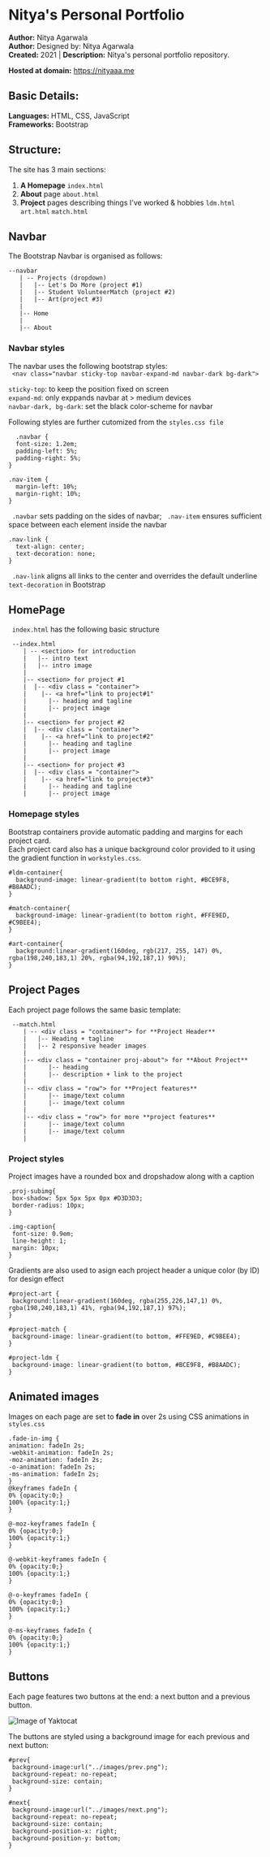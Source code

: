 # Nitya's Personal Portfolio

**Author:** Nitya Agarwala  
**Author:** Designed by: Nitya Agarwala  
**Created:** 2021 | **Description:** Nitya's personal portfolio repository.

**Hosted at domain:** https://nityaaa.me

## Basic Details:
**Languages:** HTML, CSS, JavaScript  
**Frameworks:** Bootstrap

## Structure:
The site has 3 main sections:
1. **A Homepage** ```index.html```
2. **About** page ```about.html```
3. **Project** pages describing things I've worked & hobbies ```ldm.html``` ```art.html``` ```match.html```

## Navbar

The Bootstrap Navbar is organised as follows:
 ```
 --navbar
    | -- Projects (dropdown)
    |   |-- Let's Do More (project #1)
    |   |-- Student VolunteerMatch (project #2)
    |   |-- Art(project #3)
    |
    |-- Home
    |
    |-- About
 ```
### Navbar styles
The navbar uses the following bootstrap styles:  
``` <nav class="navbar sticky-top navbar-expand-md navbar-dark bg-dark">``` 
  
```sticky-top```: to keep the position fixed on screen   
```expand-md```: only exppands navbar at > medium devices   
```navbar-dark, bg-dark```: set the black color-scheme for navbar  
  
Following styles are further cutomized from the ```styles.css file```  

```
  .navbar {
  font-size: 1.2em;
  padding-left: 5%;
  padding-right: 5%;
}

.nav-item { 
  margin-left: 10%;
  margin-right: 10%;
}
```  

``` .navbar```  sets padding on the sides of navbar; ``` .nav-item```  ensures sufficient space between each element inside the navbar  

``` 
.nav-link {
  text-align: center;
  text-decoration: none;
}
``` 

``` .nav-link``` aligns all links to the center and overrides the default underline ```text-decoration``` in Bootstrap 

## HomePage

``` index.html```  has the following basic structure  
```
 --index.html
    | -- <section> for introduction
    |   |-- intro text
    |   |-- intro image
    |
    |-- <section> for project #1
    |  |-- <div class = "container"> 
    |    |-- <a href="link to project#1"
    |      |-- heading and tagline
    |      |-- project image
    |
    |-- <section> for project #2
    |  |-- <div class = "container"> 
    |    |-- <a href="link to project#2"
    |      |-- heading and tagline
    |      |-- project image
    |
    |-- <section> for project #3
    |  |-- <div class = "container"> 
    |    |-- <a href="link to project#3"
    |      |-- heading and tagline
    |      |-- project image
 ```  
 ### Homepage styles
 Bootstrap containers provide automatic padding and margins for each project card.  
 Each project card also has a unique background color provided to it using the gradient function in ```workstyles.css```.
 
```
#ldm-container{
  background-image: linear-gradient(to bottom right, #BCE9F8, #B8AADC);
}

#match-container{
  background-image: linear-gradient(to bottom right, #FFE9ED, #C9BEE4);
}

#art-container{
  background:linear-gradient(160deg, rgb(217, 255, 147) 0%, rgba(198,240,183,1) 20%, rgba(94,192,187,1) 90%);
}
```

## Project Pages

Each project page follows the same basic template:
```
 --match.html
    | -- <div class = "container"> for **Project Header**
    |   |-- Heading + tagline
    |   |-- 2 responsive header images
    |
    |-- <div class = "container proj-about"> for **About Project**
    |      |-- heading
    |      |-- description + link to the project
    |
    |-- <div class = "row"> for **Project features**
    |      |-- image/text column
    |      |-- image/text column
    |
    |-- <div class = "row"> for more **project features**
    |      |-- image/text column
    |      |-- image/text column
    |
 ```  
 
 ### Project styles  
 Project images have a rounded box and dropshadow along with a caption
 ```  
 .proj-subimg{
  box-shadow: 5px 5px 5px 0px #D3D3D3;
  border-radius: 10px;
}

.img-caption{
  font-size: 0.9em;
  line-height: 1;
  margin: 10px;
}
 ```  
 Gradients are also used to asign each project header a unique color (by ID) for design effect  
 ```  
 #project-art {
  background:linear-gradient(160deg, rgba(255,226,147,1) 0%, rgba(198,240,183,1) 41%, rgba(94,192,187,1) 97%);
}

#project-match {
  background-image: linear-gradient(to bottom, #FFE9ED, #C9BEE4);
}

#project-ldm {
  background-image: linear-gradient(to bottom, #BCE9F8, #B8AADC);
}
 ```  
 
 ## Animated images  
 
 Images on each page are set to **fade in** over 2s using CSS animations in  ```  styles.css ```  
  ```  
 .fade-in-img {
  animation: fadeIn 2s;
  -webkit-animation: fadeIn 2s;
  -moz-animation: fadeIn 2s;
  -o-animation: fadeIn 2s;
  -ms-animation: fadeIn 2s;
}
@keyframes fadeIn {
  0% {opacity:0;}
  100% {opacity:1;}
}

@-moz-keyframes fadeIn {
  0% {opacity:0;}
  100% {opacity:1;}
}

@-webkit-keyframes fadeIn {
  0% {opacity:0;}
  100% {opacity:1;}
}

@-o-keyframes fadeIn {
  0% {opacity:0;}
  100% {opacity:1;}
}

@-ms-keyframes fadeIn {
  0% {opacity:0;}
  100% {opacity:1;}
}
  ```  
 ## Buttons
 
 Each page features two buttons at the end: a next button and a previous button. 
 
 ![Image of Yaktocat](https://github.com/nitya308/nityaaa.me/blob/42821aa9fa9c4975db4c81b754980cb58f84c52f/images/buttons.png)
 
 The buttons are styled using a background image for each previous and next button:  
 ```  
 #prev{
  background-image:url("../images/prev.png"); 
  background-repeat: no-repeat;
  background-size: contain;
}

#next{
  background-image:url("../images/next.png");
  background-repeat: no-repeat;
  background-size: contain;
  background-position-x: right;
  background-position-y: bottom;
}
```  
